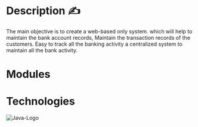 # Description ✍️<br>
The main objective is to create a web-based only system. which will help to maintain the bank account records, Maintain the transaction records of the customers. Easy to track all the banking activity a centralized system to maintain all the bank activity. 

# Modules <br>

# Technologies <br>
![Java-Logo](https://github.com/JenishdaSelvasingh/online_bank_management/assets/136103328/2ab2a238-2eef-4b93-8313-a91d58e405ed)
